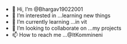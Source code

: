 - 👋 Hi, I’m @Bhargav19022001
- 👀 I’m interested in ...learning new things
- 🌱 I’m currently learning ...in vit
- 💞️ I’m looking to collaborate on ...my projects
- 📫 How to reach me ...@ItKommineni

<!---
Bhargav19022001/Bhargav19022001 is a ✨ special ✨ repository because its `README.md` (this file) appears on your GitHub profile.
You can click the Preview link to take a look at your changes.
--->

